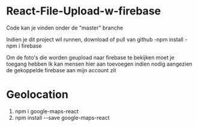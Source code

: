 # React-File-Upload-w-firebase

Code kan je vinden onder de "master" branche

Indien je dit project wil runnen, download of pull van github
-npm install
-npm i firebase

Om de foto's die worden geupload naar firebase te bekijken moet je toegang hebben
Ik kan mensen hier aan toevoegen indien nodig aangezien de gekoppelde firebase 
aan mijn account zit

# Geolocation
1. npm i google-maps-react
2. npm install --save google-maps-react
